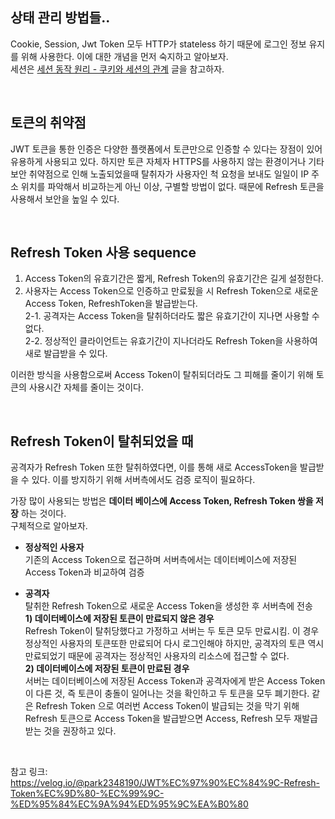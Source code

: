 ## 상태 관리 방법들..

Cookie, Session, Jwt Token 모두 HTTP가 stateless 하기 때문에 로그인 정보 유지를 위해 사용한다. 
이에 대한 개념을 먼저 숙지하고 알아보자.   
세션은 [세션 동작 원리 - 쿠키와 세션의 관계](https://thecodinglog.github.io/web/2020/08/11/what-is-session.html) 글을 참고하자. 

</br>

## 토큰의 취약점

JWT 토큰을 통한 인증은 다양한 플랫폼에서 토큰만으로 인증할 수 있다는 장점이 있어 유용하게 사용되고 있다. 하지만 토큰 자체자 HTTPS를 사용하지 않는 환경이거나 기타 보안 취약점으로 인해 노출되었을때 탈취자가 사용자인 척 요청을 보내도 일일이 IP 주소 위치를 파악해서 비교하는게 아닌 이상, 구별할 방법이 없다. 때문에 Refresh 토큰을 사용해서 보안을 높일 수 있다. 

</br>

## Refresh Token 사용 sequence

1. Access Token의 유효기간은 짧게, Refresh Token의 유효기간은 길게 설정한다.
2. 사용자는 Access Token으로 인증하고 만료됬을 시 Refresh Token으로 새로운 Access Token, RefreshToken을 발급받는다.   
2-1. 공격자는 Access Token을 탈취하더라도 짧은 유효기간이 지나면 사용할 수 없다.    
2-2. 정상적인 클라이언트는 유효기간이 지나더라도 Refresh Token을 사용하여 새로 발급받을 수 있다.    

이러한 방식을 사용함으로써 Access Token이 탈취되더라도 그 피해를 줄이기 위해 토큰의 사용시간 자체를 줄이는 것이다. 

</br>

## Refresh Token이 탈취되었을 때

공격자가 Refresh Token 또한 탈취하였다면, 이를 통해 새로 AccessToken을 발급받을 수 있다. 이를 방지하기 위해 서버측에서도 검증 로직이 필요하다. 
    
가장 많이 사용되는 방법은 **데이터 베이스에 Access Token, Refresh Token 쌍을 저장** 하는 것이다.    
구체적으로 알아보자. 

* **정상적인 사용자**    
기존의 Access Token으로 접근하며 서버측에서는 데이터베이스에 저장된 Access Token과 비교하여 검증   

* **공격자**   
탈취한 Refresh Token으로 새로운 Access Token을 생성한 후 서버측에 전송   
**1) 데이터베이스에 저장된 토큰이 만료되지 않은 경우**       
Refresh Token이 탈취당했다고 가정하고 서버는 두 토큰 모두 만료시킴. 이 경우 정상적인 사용자의 토큰또한 만료되어 다시 로그인해야 하지만, 공격자의 토큰 역시 만료되었기 때문에 공격자는 정상적인 사용자의 리소스에 접근할 수 없다.    
**2) 데이터베이스에 저장된 토큰이 만료된 경우**    
서버는 데이터베이스에 저장된 Access Token과 공격자에게 받은 Access Token이 다른 것, 즉 토큰이 충돌이 일어나는 것을 확인하고 두 토큰을 모두 폐기한다. 같은 Refresh Token 으로 여러번 Access Token이 발급되는 것을 막기 위해 Refresh 토큰으로 Access Token을 발급받으면 Access, Refresh 모두 재발급 받는 것을 권장하고 있다.  



</br>

참고 링크:   
https://velog.io/@park2348190/JWT%EC%97%90%EC%84%9C-Refresh-Token%EC%9D%80-%EC%99%9C-%ED%95%84%EC%9A%94%ED%95%9C%EA%B0%80   

